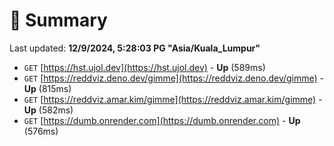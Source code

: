 # 📖 Summary
Last updated: **12/9/2024, 5:28:03 PG "Asia/Kuala_Lumpur"**

- `GET` [https://hst.ujol.dev](https://hst.ujol.dev) - **Up** (589ms)
- `GET` [https://reddviz.deno.dev/gimme](https://reddviz.deno.dev/gimme) - **Up** (815ms)
- `GET` [https://reddviz.amar.kim/gimme](https://reddviz.amar.kim/gimme) - **Up** (582ms)
- `GET` [https://dumb.onrender.com](https://dumb.onrender.com) - **Up** (576ms)
